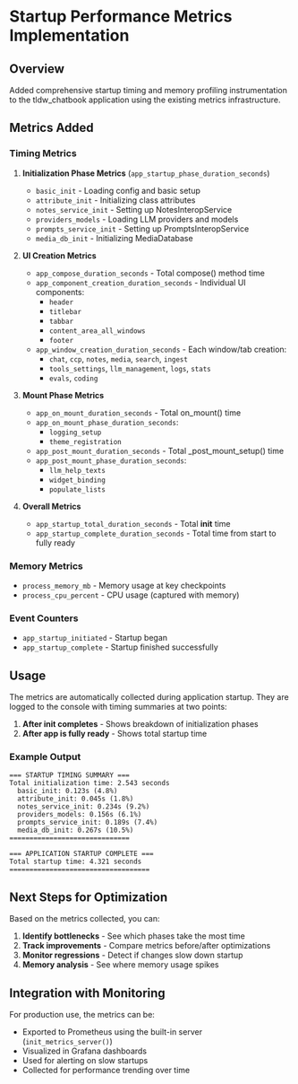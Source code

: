 # Startup Performance Metrics Implementation

## Overview
Added comprehensive startup timing and memory profiling instrumentation to the tldw_chatbook application using the existing metrics infrastructure.

## Metrics Added

### Timing Metrics

1. **Initialization Phase Metrics** (`app_startup_phase_duration_seconds`)
   - `basic_init` - Loading config and basic setup
   - `attribute_init` - Initializing class attributes
   - `notes_service_init` - Setting up NotesInteropService
   - `providers_models` - Loading LLM providers and models
   - `prompts_service_init` - Setting up PromptsInteropService
   - `media_db_init` - Initializing MediaDatabase

2. **UI Creation Metrics**
   - `app_compose_duration_seconds` - Total compose() method time
   - `app_component_creation_duration_seconds` - Individual UI components:
     - `header`
     - `titlebar`
     - `tabbar`
     - `content_area_all_windows`
     - `footer`
   - `app_window_creation_duration_seconds` - Each window/tab creation:
     - `chat`, `ccp`, `notes`, `media`, `search`, `ingest`
     - `tools_settings`, `llm_management`, `logs`, `stats`
     - `evals`, `coding`

3. **Mount Phase Metrics**
   - `app_on_mount_duration_seconds` - Total on_mount() time
   - `app_on_mount_phase_duration_seconds`:
     - `logging_setup`
     - `theme_registration`
   - `app_post_mount_duration_seconds` - Total _post_mount_setup() time
   - `app_post_mount_phase_duration_seconds`:
     - `llm_help_texts`
     - `widget_binding`
     - `populate_lists`

4. **Overall Metrics**
   - `app_startup_total_duration_seconds` - Total __init__ time
   - `app_startup_complete_duration_seconds` - Total time from start to fully ready

### Memory Metrics
- `process_memory_mb` - Memory usage at key checkpoints
- `process_cpu_percent` - CPU usage (captured with memory)

### Event Counters
- `app_startup_initiated` - Startup began
- `app_startup_complete` - Startup finished successfully

## Usage

The metrics are automatically collected during application startup. They are logged to the console with timing summaries at two points:

1. **After __init__ completes** - Shows breakdown of initialization phases
2. **After app is fully ready** - Shows total startup time

### Example Output
```
=== STARTUP TIMING SUMMARY ===
Total initialization time: 2.543 seconds
  basic_init: 0.123s (4.8%)
  attribute_init: 0.045s (1.8%)
  notes_service_init: 0.234s (9.2%)
  providers_models: 0.156s (6.1%)
  prompts_service_init: 0.189s (7.4%)
  media_db_init: 0.267s (10.5%)
==============================

=== APPLICATION STARTUP COMPLETE ===
Total startup time: 4.321 seconds
===================================
```

## Next Steps for Optimization

Based on the metrics collected, you can:

1. **Identify bottlenecks** - See which phases take the most time
2. **Track improvements** - Compare metrics before/after optimizations
3. **Monitor regressions** - Detect if changes slow down startup
4. **Memory analysis** - See where memory usage spikes

## Integration with Monitoring

For production use, the metrics can be:
- Exported to Prometheus using the built-in server (`init_metrics_server()`)
- Visualized in Grafana dashboards
- Used for alerting on slow startups
- Collected for performance trending over time